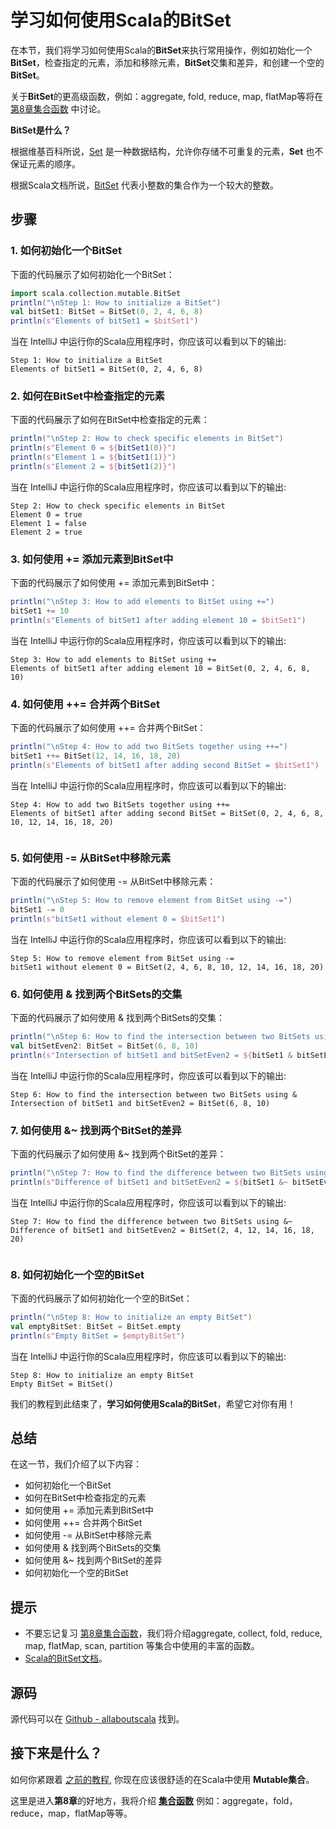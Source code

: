 # 学习如何使用Scala的BitSet

在本节，我们将学习如何使用Scala的**BitSet**来执行常用操作，例如初始化一个**BitSet**，检查指定的元素，添加和移除元素，**BitSet**交集和差异，和创建一个空的**BitSet**。

关于**BitSet**的更高级函数，例如：aggregate, fold, reduce, map, flatMap等将在 [第8章集合函数](tutorial/8_1.md) 中讨论。


**BitSet是什么？**

根据维基百科所说，[Set](https://en.wikipedia.org/wiki/Set_(abstract_data_type)) 是一种数据结构，允许你存储不可重复的元素，**Set** 也不保证元素的顺序。
 

根据Scala文档所说，[BitSet](http://www.scala-lang.org/api/current/#scala.collection.mutable.BitSet) 代表小整数的集合作为一个较大的整数。

## 步骤

### 1. 如何初始化一个BitSet

下面的代码展示了如何初始化一个BitSet：

```scala
import scala.collection.mutable.BitSet
println("\nStep 1: How to initialize a BitSet")
val bitSet1: BitSet = BitSet(0, 2, 4, 6, 8)
println(s"Elements of bitSet1 = $bitSet1")

```

当在 IntelliJ 中运行你的Scala应用程序时，你应该可以看到以下的输出:

```
Step 1: How to initialize a BitSet
Elements of bitSet1 = BitSet(0, 2, 4, 6, 8)

```

### 2. 如何在BitSet中检查指定的元素

下面的代码展示了如何在BitSet中检查指定的元素：

```scala
println("\nStep 2: How to check specific elements in BitSet")
println(s"Element 0 = ${bitSet1(0)}")
println(s"Element 1 = ${bitSet1(1)}")
println(s"Element 2 = ${bitSet1(2)}")

```

当在 IntelliJ 中运行你的Scala应用程序时，你应该可以看到以下的输出:

```
Step 2: How to check specific elements in BitSet
Element 0 = true
Element 1 = false
Element 2 = true

```

### 3. 如何使用 += 添加元素到BitSet中

下面的代码展示了如何使用 += 添加元素到BitSet中：

```scala
println("\nStep 3: How to add elements to BitSet using +=")
bitSet1 += 10
println(s"Elements of bitSet1 after adding element 10 = $bitSet1")

```

当在 IntelliJ 中运行你的Scala应用程序时，你应该可以看到以下的输出:

```
Step 3: How to add elements to BitSet using +=
Elements of bitSet1 after adding element 10 = BitSet(0, 2, 4, 6, 8, 10)

```

### 4. 如何使用 ++= 合并两个BitSet

下面的代码展示了如何使用 ++= 合并两个BitSet：

```scala
println("\nStep 4: How to add two BitSets together using ++=")
bitSet1 ++= BitSet(12, 14, 16, 18, 20)
println(s"Elements of bitSet1 after adding second BitSet = $bitSet1")

```

当在 IntelliJ 中运行你的Scala应用程序时，你应该可以看到以下的输出:

```
Step 4: How to add two BitSets together using ++=
Elements of bitSet1 after adding second BitSet = BitSet(0, 2, 4, 6, 8, 10, 12, 14, 16, 18, 20)


```

### 5. 如何使用 -= 从BitSet中移除元素

下面的代码展示了如何使用 -= 从BitSet中移除元素：

```scala
println("\nStep 5: How to remove element from BitSet using -=")
bitSet1 -= 0
println(s"bitSet1 without element 0 = $bitSet1")

```

当在 IntelliJ 中运行你的Scala应用程序时，你应该可以看到以下的输出:

```
Step 5: How to remove element from BitSet using -=
bitSet1 without element 0 = BitSet(2, 4, 6, 8, 10, 12, 14, 16, 18, 20)

```


### 6. 如何使用 & 找到两个BitSets的交集

下面的代码展示了如何使用 & 找到两个BitSets的交集：

```scala
println("\nStep 6: How to find the intersection between two BitSets using &")
val bitSetEven2: BitSet = BitSet(6, 8, 10)
println(s"Intersection of bitSet1 and bitSetEven2 = ${bitSet1 & bitSetEven2}")

```

当在 IntelliJ 中运行你的Scala应用程序时，你应该可以看到以下的输出:

```
Step 6: How to find the intersection between two BitSets using &
Intersection of bitSet1 and bitSetEven2 = BitSet(6, 8, 10)

```

### 7. 如何使用 &~ 找到两个BitSet的差异

下面的代码展示了如何使用 &~ 找到两个BitSet的差异：

```scala
println("\nStep 7: How to find the difference between two BitSets using &~")
println(s"Difference of bitSet1 and bitSetEven2 = ${bitSet1 &~ bitSetEven2}")

```

当在 IntelliJ 中运行你的Scala应用程序时，你应该可以看到以下的输出:

```
Step 7: How to find the difference between two BitSets using &~
Difference of bitSet1 and bitSetEven2 = BitSet(2, 4, 12, 14, 16, 18, 20)


```

### 8. 如何初始化一个空的BitSet

下面的代码展示了如何初始化一个空的BitSet：

```scala
println("\nStep 8: How to initialize an empty BitSet")
val emptyBitSet: BitSet = BitSet.empty
println(s"Empty BitSet = $emptyBitSet")

```

当在 IntelliJ 中运行你的Scala应用程序时，你应该可以看到以下的输出:

```
Step 8: How to initialize an empty BitSet
Empty BitSet = BitSet()

```

我们的教程到此结束了，**学习如何使用Scala的BitSet**，希望它对你有用！
 
## 总结

在这一节，我们介绍了以下内容：

- 如何初始化一个BitSet
- 如何在BitSet中检查指定的元素
- 如何使用 += 添加元素到BitSet中
- 如何使用 ++= 合并两个BitSet
- 如何使用 -= 从BitSet中移除元素
- 如何使用 & 找到两个BitSets的交集
- 如何使用 &~ 找到两个BitSet的差异
- 如何初始化一个空的BitSet

## 提示

- 不要忘记复习 [第8章集合函数](tutorial/8_1.md)，我们将介绍aggregate, collect, fold, reduce, map, flatMap, scan, partition 等集合中使用的丰富的函数。
- [Scala的BitSet文档](http://www.scala-lang.org/api/current/#scala.collection.mutable.BitSet)。

## 源码

源代码可以在 [Github - allaboutscala](https://github.com/nadimbahadoor/allaboutscala) 找到。


## 接下来是什么？


如何你紧跟着 [之前的教程](tutorial/7_1.md), 你现在应该很舒适的在Scala中使用 **Mutable集合**。

这里是进入**第8章**的好地方，我将介绍 [**集合函数**](tutorial/8_1.md) 例如：aggregate，fold，reduce，map，flatMap等等。